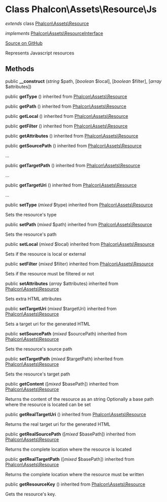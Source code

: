 # Class **Phalcon\\Assets\\Resource\\Js**

*extends* class [Phalcon\Assets\Resource](/[[language]]/[[version]]/api/Phalcon_Assets_Resource)

*implements* [Phalcon\Assets\ResourceInterface](/[[language]]/[[version]]/api/Phalcon_Assets_ResourceInterface)

<a href="https://github.com/phalcon/cphalcon/blob/master/phalcon/assets/resource/js.zep" class="btn btn-default btn-sm">Source on GitHub</a>

Represents Javascript resources

## Methods

public **__construct** (*string* $path, [*boolean* $local], [*boolean* $filter], [*array* $attributes])

public **getType** () inherited from [Phalcon\Assets\Resource](/[[language]]/[[version]]/api/Phalcon_Assets_Resource)

public **getPath** () inherited from [Phalcon\Assets\Resource](/[[language]]/[[version]]/api/Phalcon_Assets_Resource)

public **getLocal** () inherited from [Phalcon\Assets\Resource](/[[language]]/[[version]]/api/Phalcon_Assets_Resource)

public **getFilter** () inherited from [Phalcon\Assets\Resource](/[[language]]/[[version]]/api/Phalcon_Assets_Resource)

public **getAttributes** () inherited from [Phalcon\Assets\Resource](/[[language]]/[[version]]/api/Phalcon_Assets_Resource)

public **getSourcePath** () inherited from [Phalcon\Assets\Resource](/[[language]]/[[version]]/api/Phalcon_Assets_Resource)

...

public **getTargetPath** () inherited from [Phalcon\Assets\Resource](/[[language]]/[[version]]/api/Phalcon_Assets_Resource)

...

public **getTargetUri** () inherited from [Phalcon\Assets\Resource](/[[language]]/[[version]]/api/Phalcon_Assets_Resource)

...

public **setType** (*mixed* $type) inherited from [Phalcon\Assets\Resource](/[[language]]/[[version]]/api/Phalcon_Assets_Resource)

Sets the resource's type

public **setPath** (*mixed* $path) inherited from [Phalcon\Assets\Resource](/[[language]]/[[version]]/api/Phalcon_Assets_Resource)

Sets the resource's path

public **setLocal** (*mixed* $local) inherited from [Phalcon\Assets\Resource](/[[language]]/[[version]]/api/Phalcon_Assets_Resource)

Sets if the resource is local or external

public **setFilter** (*mixed* $filter) inherited from [Phalcon\Assets\Resource](/[[language]]/[[version]]/api/Phalcon_Assets_Resource)

Sets if the resource must be filtered or not

public **setAttributes** (*array* $attributes) inherited from [Phalcon\Assets\Resource](/[[language]]/[[version]]/api/Phalcon_Assets_Resource)

Sets extra HTML attributes

public **setTargetUri** (*mixed* $targetUri) inherited from [Phalcon\Assets\Resource](/[[language]]/[[version]]/api/Phalcon_Assets_Resource)

Sets a target uri for the generated HTML

public **setSourcePath** (*mixed* $sourcePath) inherited from [Phalcon\Assets\Resource](/[[language]]/[[version]]/api/Phalcon_Assets_Resource)

Sets the resource's source path

public **setTargetPath** (*mixed* $targetPath) inherited from [Phalcon\Assets\Resource](/[[language]]/[[version]]/api/Phalcon_Assets_Resource)

Sets the resource's target path

public **getContent** ([*mixed* $basePath]) inherited from [Phalcon\Assets\Resource](/[[language]]/[[version]]/api/Phalcon_Assets_Resource)

Returns the content of the resource as an string Optionally a base path where the resource is located can be set

public **getRealTargetUri** () inherited from [Phalcon\Assets\Resource](/[[language]]/[[version]]/api/Phalcon_Assets_Resource)

Returns the real target uri for the generated HTML

public **getRealSourcePath** ([*mixed* $basePath]) inherited from [Phalcon\Assets\Resource](/[[language]]/[[version]]/api/Phalcon_Assets_Resource)

Returns the complete location where the resource is located

public **getRealTargetPath** ([*mixed* $basePath]) inherited from [Phalcon\Assets\Resource](/[[language]]/[[version]]/api/Phalcon_Assets_Resource)

Returns the complete location where the resource must be written

public **getResourceKey** () inherited from [Phalcon\Assets\Resource](/[[language]]/[[version]]/api/Phalcon_Assets_Resource)

Gets the resource's key.